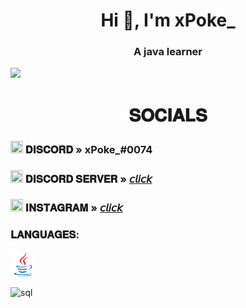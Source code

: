 <h1 align="center">Hi 👋, I'm xPoke_</h1>
<h3 align="center">A java learner</h3>

<img src="https://discord.c99.nl/widget/theme-3/484372334032191509.png">


<h1 align="center">𝐒𝐎𝐂𝐈𝐀𝐋𝐒</h3>
<p align="left">
<h3 align="left"> <img src="https://www.svgrepo.com/show/353655/discord-icon.svg" width="20" height="20"/>  𝐃𝐈𝐒𝐂𝐎𝐑𝐃 » <a align="center">xPoke_#0074</a></h3>
<h3 align="left"> <img src="https://www.svgrepo.com/show/353655/discord-icon.svg" width="20" height="20"/>  𝐃𝐈𝐒𝐂𝐎𝐑𝐃 𝐒𝐄𝐑𝐕𝐄𝐑 » <a href="https://dc.xpoke.space", align="center">𝘤𝘭𝘪𝘤𝘬</a></h3>
<h3 align="left"> <img src="https://upload.wikimedia.org/wikipedia/commons/thumb/a/a5/Instagram_icon.png/2048px-Instagram_icon.png" width="20" height="20"/> 𝐈𝐍𝐒𝐓𝐀𝐆𝐑𝐀𝐌 » <a href="https://www.instagram.com/xpoke_/", align="center">𝘤𝘭𝘪𝘤𝘬</a></h3>

</p>

<h3 align="left">𝐋𝐀𝐍𝐆𝐔𝐀𝐆𝐄𝐒:</h3>
<p align="left"> <a href="https://www.java.com" target="_blank" rel="noreferrer"> <img src="https://raw.githubusercontent.com/devicons/devicon/master/icons/java/java-original.svg" alt="java" width="40" height="40"/> </a> 
<p align="left"> <img src="https://w7.pngwing.com/pngs/170/924/png-transparent-microsoft-sql-server-microsoft-azure-sql-database-microsoft-text-logo-microsoft-azure.png" alt="sql" width="40" height="40"/>
</p>
